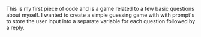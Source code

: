 This is my first piece of code and is a game related to a few basic questions about myself. I wanted to create a simple guessing game with with prompt's to store the user input into a separate variable for each question followed by a reply.